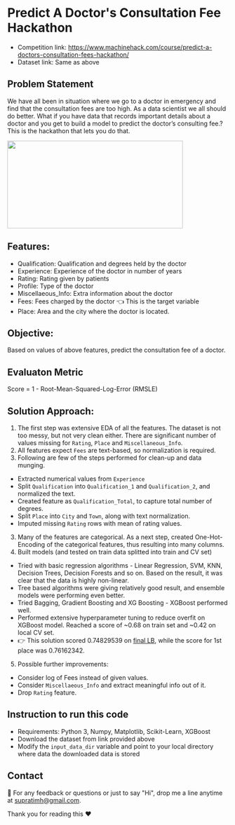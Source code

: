 # Predict A Doctor's Consultation Fee Hackathon
* Competition link: https://www.machinehack.com/course/predict-a-doctors-consultation-fees-hackathon/
* Dataset link: Same as above

## Problem Statement
We have all been in situation where we go to a doctor in emergency and find that the consultation fees are too high. As a data scientist we all should do better. What if you have data that records important details about a doctor and you get to build a model to predict the doctor’s consulting fee.? This is the hackathon that lets you do that.

<img src="https://www.machinehack.com/wp-content/uploads/2019/02/practo-inside-banner-.jpg" width="400px" height="200px"/>

## Features:
* Qualification: Qualification and degrees held by the doctor
* Experience: Experience of the doctor in number of years
* Rating: Rating given by patients
* Profile: Type of the doctor
* Miscellaeous_Info: Extra information about the doctor
* Fees: Fees charged by the doctor :point_left: This is the target variable
* Place: Area and the city where the doctor is located.

## Objective:
Based on values of above features, predict the consultation fee of a doctor.

## Evaluaton Metric
Score = 1 - Root-Mean-Squared-Log-Error (RMSLE)

## Solution Approach:
1. The first step was extensive EDA of all the features. The dataset is not too messy, but not very clean either. There are significant number of values missing for `Rating`, `Place` and `Miscellaneous_Info`.
2. All features expect `Fees` are text-based, so normalization is required.
3. Following are few of the steps performed for clean-up and data munging.
- Extracted numerical values from `Experience`
- Split `Qualification` into `Qualification_1` and `Qualification_2`, and normalized the text.
- Created feature as `Qualification_Total`, to capture total number of degrees.
- Split `Place` into `City` and `Town`, along with text normalization.
- Imputed missing `Rating` rows with mean of rating values.
3. Many of the features are categorical. As a next step, created One-Hot-Encoding of the categorical features, thus resulting into many columns.
4. Built models (and tested on train data splitted into train and CV set) 
- Tried with basic regression algorithms - Linear Regression, SVM, KNN, Decision Trees, Decision Forests and so on. Based on the result, it was clear that the data is highly non-linear.
- Tree based algorithms were giving relatively good result, and ensemble models were performing even better.
- Tried Bagging, Gradient Boosting and XG Boosting - XGBoost performed well.
- Performed extensive hyperparameter tuning to reduce overfit on XGBoost model. Reached a score of ~0.68 on train set and ~0.42 on local CV set.
- :point_right: This solution scored 0.74829539 on [final LB](https://www.machinehack.com/course/predict-a-doctors-consultation-fees-hackathon/leaderboard), while the score for 1st place was 0.76162342.
5. Possible further improvements:
- Consider log of Fees instead of given values.
- Consider `Miscellaeous_Info` and extract meaningful info out of it.
- Drop `Rating` feature.

## Instruction to run this code
- Requirements: Python 3, Numpy, Matplotlib, Scikit-Learn, XGBoost
- Download the dataset from link provided above
- Modify the `input_data_dir` variable and point to your local directory where data the downloaded data is stored

## Contact
:love_letter: For any feedback or questions or just to say "Hi", drop me a line anytime at supratimh@gmail.com.

Thank you for reading this :heart:
